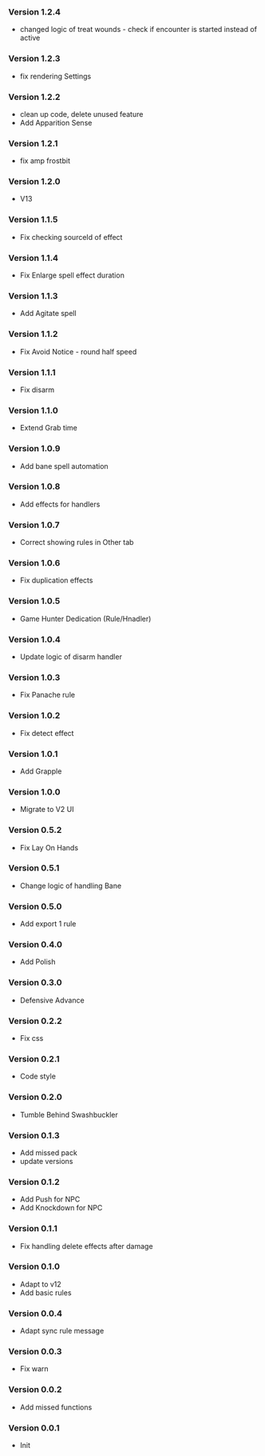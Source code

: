 ### Version 1.2.4
- changed logic of treat wounds - check if encounter is started instead of active

### Version 1.2.3
- fix rendering Settings

### Version 1.2.2
- clean up code, delete unused feature
- Add Apparition Sense

### Version 1.2.1
- fix amp frostbit

### Version 1.2.0
- V13 

### Version 1.1.5
- Fix checking sourceId of effect

### Version 1.1.4
- Fix Enlarge spell effect duration

### Version 1.1.3
- Add Agitate spell

### Version 1.1.2
- Fix Avoid Notice - round half speed

### Version 1.1.1
- Fix disarm

### Version 1.1.0
- Extend Grab time

### Version 1.0.9
- Add bane spell automation

### Version 1.0.8
- Add effects for handlers

### Version 1.0.7
- Correct showing rules in Other tab

### Version 1.0.6
- Fix duplication effects

### Version 1.0.5
- Game Hunter Dedication (Rule/Hnadler)

### Version 1.0.4
- Update logic of disarm handler

### Version 1.0.3
- Fix Panache rule

### Version 1.0.2
- Fix detect effect

### Version 1.0.1
- Add Grapple

### Version 1.0.0
- Migrate to V2 UI

### Version 0.5.2
- Fix Lay On Hands

### Version 0.5.1
- Change logic of handling Bane

### Version 0.5.0
- Add export 1 rule

### Version 0.4.0
- Add Polish

### Version 0.3.0
- Defensive Advance

### Version 0.2.2
- Fix css

### Version 0.2.1
- Code style

### Version 0.2.0
- Tumble Behind Swashbuckler

### Version 0.1.3
- Add missed pack
- update versions

### Version 0.1.2
- Add Push for NPC
- Add Knockdown for NPC
 
### Version 0.1.1
- Fix handling delete effects after damage
 
### Version 0.1.0
- Adapt to v12
- Add basic rules

### Version 0.0.4
- Adapt sync rule message

### Version 0.0.3
- Fix warn

### Version 0.0.2
- Add missed functions

### Version 0.0.1
- Init